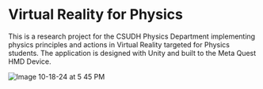 # Virtual Reality for Physics
 
This is a research project for the CSUDH Physics Department implementing physics principles and actions in Virtual Reality targeted for Physics students.
The application is designed with Unity and built to the Meta Quest HMD Device. 

![Image 10-18-24 at 5 45 PM](https://github.com/user-attachments/assets/42339917-589b-4619-a63f-ec69077174b8)
